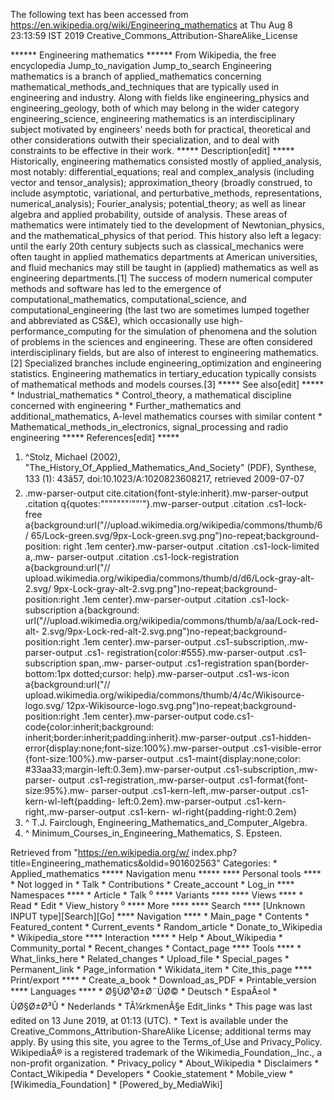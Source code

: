 The following text has been accessed from https://en.wikipedia.org/wiki/Engineering_mathematics at Thu Aug 8 23:13:59 IST 2019
Creative_Commons_Attribution-ShareAlike_License




















****** Engineering mathematics ******
From Wikipedia, the free encyclopedia
Jump_to_navigation Jump_to_search
Engineering mathematics is a branch of applied_mathematics concerning
mathematical_methods_and_techniques that are typically used in engineering and
industry. Along with fields like engineering_physics and engineering_geology,
both of which may belong in the wider category engineering_science, engineering
mathematics is an interdisciplinary subject motivated by engineers' needs both
for practical, theoretical and other considerations outwith their
specialization, and to deal with constraints to be effective in their work.
***** Description[edit] *****
Historically, engineering mathematics consisted mostly of applied_analysis,
most notably: differential_equations; real and complex_analysis (including
vector and tensor_analysis); approximation_theory (broadly construed, to
include asymptotic, variational, and perturbative_methods, representations,
numerical_analysis); Fourier_analysis; potential_theory; as well as linear
algebra and applied probability, outside of analysis. These areas of
mathematics were intimately tied to the development of Newtonian_physics, and
the mathematical_physics of that period. This history also left a legacy: until
the early 20th century subjects such as classical_mechanics were often taught
in applied mathematics departments at American universities, and fluid
mechanics may still be taught in (applied) mathematics as well as engineering
departments.[1]
The success of modern numerical computer methods and software has led to the
emergence of computational_mathematics, computational_science, and
computational_engineering (the last two are sometimes lumped together and
abbreviated as CS&E), which occasionally use high-performance_computing for the
simulation of phenomena and the solution of problems in the sciences and
engineering. These are often considered interdisciplinary fields, but are also
of interest to engineering mathematics.[2]
Specialized branches include engineering_optimization and engineering
statistics.
Engineering mathematics in tertiary_education typically consists of
mathematical methods and models courses.[3]
***** See also[edit] *****
    * Industrial_mathematics
    * Control_theory, a mathematical discipline concerned with engineering
    * Further_mathematics and additional_mathematics, A-level mathematics
      courses with similar content
    * Mathematical_methods_in_electronics, signal_processing and radio
      engineering
***** References[edit] *****
   1. ^Stolz, Michael (2002), "The_History_Of_Applied_Mathematics_And_Society"
      (PDF), Synthese, 133 (1): 43â57, doi:10.1023/A:1020823608217, retrieved
      2009-07-07
   2. .mw-parser-output cite.citation{font-style:inherit}.mw-parser-output
      .citation q{quotes:"\"""\"""'""'"}.mw-parser-output .citation .cs1-lock-
      free a{background:url("//upload.wikimedia.org/wikipedia/commons/thumb/6/
      65/Lock-green.svg/9px-Lock-green.svg.png")no-repeat;background-position:
      right .1em center}.mw-parser-output .citation .cs1-lock-limited a,.mw-
      parser-output .citation .cs1-lock-registration a{background:url("//
      upload.wikimedia.org/wikipedia/commons/thumb/d/d6/Lock-gray-alt-2.svg/
      9px-Lock-gray-alt-2.svg.png")no-repeat;background-position:right .1em
      center}.mw-parser-output .citation .cs1-lock-subscription a{background:
      url("//upload.wikimedia.org/wikipedia/commons/thumb/a/aa/Lock-red-alt-
      2.svg/9px-Lock-red-alt-2.svg.png")no-repeat;background-position:right
      .1em center}.mw-parser-output .cs1-subscription,.mw-parser-output .cs1-
      registration{color:#555}.mw-parser-output .cs1-subscription span,.mw-
      parser-output .cs1-registration span{border-bottom:1px dotted;cursor:
      help}.mw-parser-output .cs1-ws-icon a{background:url("//
      upload.wikimedia.org/wikipedia/commons/thumb/4/4c/Wikisource-logo.svg/
      12px-Wikisource-logo.svg.png")no-repeat;background-position:right .1em
      center}.mw-parser-output code.cs1-code{color:inherit;background:
      inherit;border:inherit;padding:inherit}.mw-parser-output .cs1-hidden-
      error{display:none;font-size:100%}.mw-parser-output .cs1-visible-error
      {font-size:100%}.mw-parser-output .cs1-maint{display:none;color:
      #33aa33;margin-left:0.3em}.mw-parser-output .cs1-subscription,.mw-parser-
      output .cs1-registration,.mw-parser-output .cs1-format{font-size:95%}.mw-
      parser-output .cs1-kern-left,.mw-parser-output .cs1-kern-wl-left{padding-
      left:0.2em}.mw-parser-output .cs1-kern-right,.mw-parser-output .cs1-kern-
      wl-right{padding-right:0.2em}
   3. ^  T.J. Fairclough, Engineering_Mathematics_and_Computer_Algebra.
   4. ^ Minimum_Courses_in_Engineering_Mathematics, S. Epsteen.

Retrieved from "https://en.wikipedia.org/w/
index.php?title=Engineering_mathematics&oldid=901602563"
Categories:
    * Applied_mathematics
***** Navigation menu *****
**** Personal tools ****
    * Not logged in
    * Talk
    * Contributions
    * Create_account
    * Log_in
**** Namespaces ****
    * Article
    * Talk
⁰
**** Variants ****
**** Views ****
    * Read
    * Edit
    * View_history
⁰
**** More ****
**** Search ****
[Unknown INPUT type][Search][Go]
**** Navigation ****
    * Main_page
    * Contents
    * Featured_content
    * Current_events
    * Random_article
    * Donate_to_Wikipedia
    * Wikipedia_store
**** Interaction ****
    * Help
    * About_Wikipedia
    * Community_portal
    * Recent_changes
    * Contact_page
**** Tools ****
    * What_links_here
    * Related_changes
    * Upload_file
    * Special_pages
    * Permanent_link
    * Page_information
    * Wikidata_item
    * Cite_this_page
**** Print/export ****
    * Create_a_book
    * Download_as_PDF
    * Printable_version
**** Languages ****
    * Ø§ÙØ¹Ø±Ø¨ÙØ©
    * Deutsch
    * EspaÃ±ol
    * ÙØ§Ø±Ø³Û
    * Nederlands
    * TÃ¼rkmenÃ§e
Edit_links
    * This page was last edited on 13 June 2019, at 01:13 (UTC).
    * Text is available under the Creative_Commons_Attribution-ShareAlike
      License; additional terms may apply. By using this site, you agree to the
      Terms_of_Use and Privacy_Policy. WikipediaÂ® is a registered trademark of
      the Wikimedia_Foundation,_Inc., a non-profit organization.
    * Privacy_policy
    * About_Wikipedia
    * Disclaimers
    * Contact_Wikipedia
    * Developers
    * Cookie_statement
    * Mobile_view
    * [Wikimedia_Foundation]
    * [Powered_by_MediaWiki]
